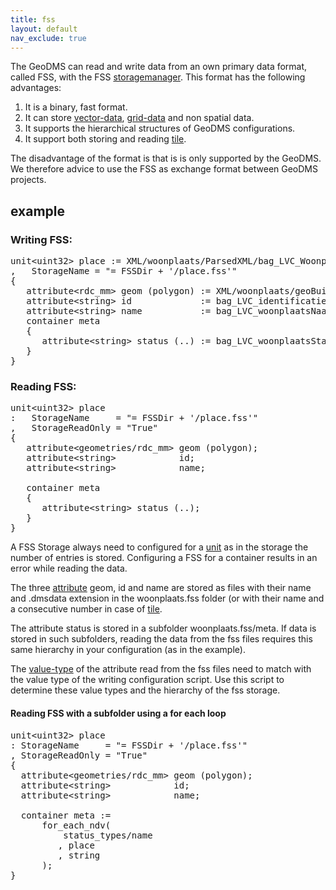 ```yaml
---
title: fss
layout: default
nav_exclude: true
---
```

The GeoDMS can read and write data from an own primary data format, called FSS, with the FSS [storagemanager](storagemanager). This format has the following advantages:

1.  It is a binary, fast format.
2.  It can store [vector-data](vector-data), [grid-data](grid-data) and non spatial data.
3.  It supports the hierarchical structures of GeoDMS configurations.
4.  It support both storing and reading [tile](tile).

The disadvantage of the format is that is is only supported by the GeoDMS. 
We therefore advice to use the FSS as exchange format between GeoDMS projects.

## example

### Writing FSS:

<pre>
unit&lt;uint32&gt; place := XML/woonplaats/ParsedXML/bag_LVC_Woonplaats
,   StorageName = "= FSSDir + '/place.fss'"
{
   attribute&lt;rdc_mm&gt; geom (polygon) := XML/woonplaats/geoBuilder/result;
   attribute&lt;string&gt; id             := bag_LVC_identificatie;
   attribute&lt;string&gt; name           := bag_LVC_woonplaatsNaam;
   container meta
   {
      attribute&lt;string&gt; status (..) := bag_LVC_woonplaatsStatus;
   }
}
</pre>
### Reading FSS:

<pre>
unit&lt;uint32> place
:   StorageName     = "= FSSDir + '/place.fss'"
,   StorageReadOnly = "True"
{
   attribute&lt;geometries/rdc_mm&gt; geom (polygon);
   attribute&lt;string&gt;            id;
   attribute&lt;string&gt;            name;

   container meta
   {
      attribute&lt;string&gt; status (..);
   }
}
</pre>
A FSS Storage always need to configured for a [unit](unit) as in the storage the number of entries is stored. Configuring a FSS for a container results in an error while reading the data.

The three [attribute](attribute) geom, id and name are stored as files with their name and .dmsdata extension in the woonplaats.fss folder (or with their name and a consecutive number in case of [tile](tile).

The attribute status is stored in a subfolder woonplaats.fss/meta. If data is stored in such subfolders, reading the data from the fss files requires this same hierarchy in your configuration (as in the example).

The [value-type](value-type) of the attribute read from the fss files need to match with the value type of the writing configuration script. Use this script to determine these value types and the hierarchy of the fss storage.

#### Reading FSS with a subfolder using a for each loop
<pre>
unit&lt;uint32&gt; place
: StorageName     = "= FSSDir + '/place.fss'"
, StorageReadOnly = "True"
{
  attribute&lt;geometries/rdc_mm&gt; geom (polygon);
  attribute&lt;string&gt;            id;
  attribute&lt;string&gt;            name;

  container meta :=
      for_each_ndv(
          status_types/name
         , place
         , string
      );
}
</pre>